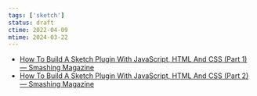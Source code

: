 ```yaml
---
tags: ['sketch']
status: draft
ctime: 2022-04-09
mtime: 2024-03-22
---
```


- [How To Build A Sketch Plugin With JavaScript, HTML And CSS (Part 1) — Smashing Magazine](https://www.smashingmagazine.com/2019/07/build-sketch-plugin-javascript-html-css-part-1/)
- [How To Build A Sketch Plugin With JavaScript, HTML And CSS (Part 2) — Smashing Magazine](https://www.smashingmagazine.com/2019/07/build-sketch-plugin-javascript-html-css-part-2/)